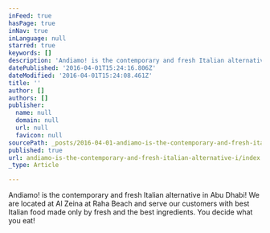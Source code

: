 ```yaml
---
inFeed: true
hasPage: true
inNav: true
inLanguage: null
starred: true
keywords: []
description: 'Andiamo! is the contemporary and fresh Italian alternative in Abu Dhabi! We are located at Al Zeina and serve our customers with best Italian food made only by fresh and the best ingredients.'
datePublished: '2016-04-01T15:24:16.806Z'
dateModified: '2016-04-01T15:24:08.461Z'
title: ''
author: []
authors: []
publisher:
  name: null
  domain: null
  url: null
  favicon: null
sourcePath: _posts/2016-04-01-andiamo-is-the-contemporary-and-fresh-italian-alternative-i.md
published: true
url: andiamo-is-the-contemporary-and-fresh-italian-alternative-i/index.html
_type: Article

---
```

Andiamo! is the contemporary and fresh Italian alternative in Abu Dhabi! We are located at Al Zeina at Raha Beach and serve our customers with best Italian food made only by fresh and the best ingredients. You decide what you eat!